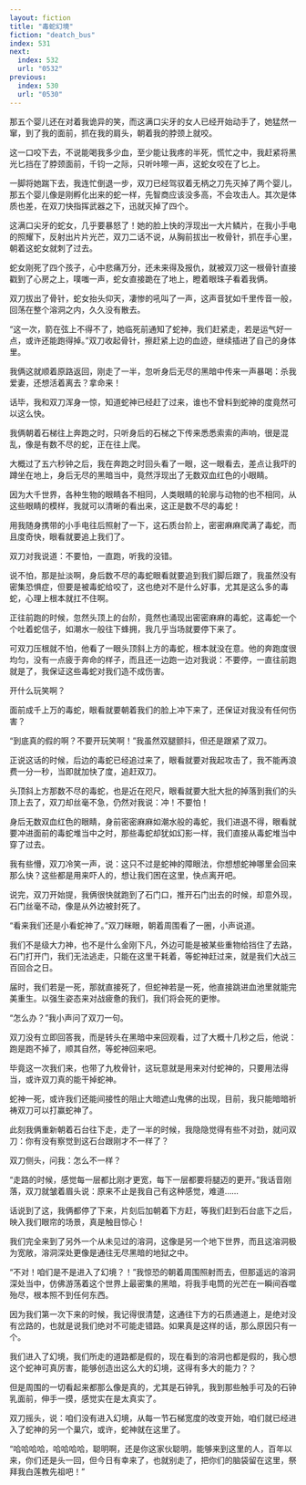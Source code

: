 ```yaml
---
layout: fiction
title: "毒蛇幻境"
fiction: "deatch_bus"
index: 531
next:
  index: 532
  url: "0532"
previous:
  index: 530
  url: "0530"
---
```

那五个婴儿还在对着我诡异的笑，而这满口尖牙的女人已经开始动手了，她猛然一窜，到了我的面前，抓在我的肩头，朝着我的脖颈上就咬。

这一口咬下去，不说能喝我多少血，至少能让我疼的半死，慌忙之中，我赶紧将黑光匕挡在了脖颈面前，千钧一之际，只听咔嚓一声，这蛇女咬在了匕上。

一脚将她踹下去，我连忙倒退一步，双刀已经驾驭着无柄之刀先灭掉了两个婴儿，那五个婴儿像是刚孵化出来的蛇一样，先智商应该没多高，不会攻击人。其次是体质也差，在双刀快指挥武器之下，迅就灭掉了四个。

这满口尖牙的蛇女，几乎要暴怒了！她的脸上快的浮现出一大片鳞片，在我小手电的照耀下，反射出片片光芒，双刀二话不说，从胸前拔出一枚骨针，抓在手心里，朝着这蛇女就刺了过去。

蛇女刚死了四个孩子，心中悲痛万分，还未来得及报仇，就被双刀这一根骨针直接戳到了心房之上，噗嗤一声，蛇女直接跪在了地上，瞪着眼珠子看着我俩。

双刀拔出了骨针，蛇女抬头仰天，凄惨的吼叫了一声，这声音犹如千里传音一般，回荡在整个溶洞之内，久久没有散去。

“这一次，箭在弦上不得不了，她临死前通知了蛇神，我们赶紧走，若是运气好一点，或许还能跑得掉。”双刀收起骨针，擦赶紧上边的血迹，继续插进了自己的身体里。

我俩这就顺着原路返回，刚走了一半，忽听身后无尽的黑暗中传来一声暴喝：杀我爱妻，还想活着离去？拿命来！

话毕，我和双刀浑身一惊，知道蛇神已经赶了过来，谁也不曾料到蛇神的度竟然可以这么快。

我俩朝着石梯往上奔跑之时，只听身后的石梯之下传来悉悉索索的声响，很是混乱，像是有数不尽的蛇，正在往上爬。

大概过了五六秒钟之后，我在奔跑之时回头看了一眼，这一眼看去，差点让我吓的蹲坐在地上，身后无尽的黑暗当中，竟然浮现出了无数双血红色的小眼睛。

因为大千世界，各种生物的眼睛各不相同，人类眼睛的轮廓与动物的也不相同，从这些眼睛的模样，我就可以清晰的看出来，这正是数不尽的毒蛇！

用我随身携带的小手电往后照射了一下，这石质台阶上，密密麻麻爬满了毒蛇，而且度奇快，眼看就要追上我们了。

双刀对我说道：不要怕，一直跑，听我的没错。

说不怕，那是扯淡啊，身后数不尽的毒蛇眼看就要追到我们脚后跟了，我虽然没有密集恐惧症，但要是被毒蛇给咬了，这也绝对不是什么好事，尤其是这么多的毒蛇，心理上根本就扛不住啊。

正往前跑的时候，忽然头顶上的台阶，竟然也涌现出密密麻麻的毒蛇，这毒蛇一个个吐着蛇信子，如潮水一般往下蜂拥，我几乎当场就要停下来了。

可双刀压根就不怕，他看了一眼头顶斜上方的毒蛇，根本就没在意。他的奔跑度很均匀，没有一点疲于奔命的样子，而且还一边跑一边对我说：不要停，一直往前跑就是了，我保证这些毒蛇对我们造不成伤害。

开什么玩笑啊？

面前成千上万的毒蛇，眼看就要朝着我们的脸上冲下来了，还保证对我没有任何伤害？

“到底真的假的啊？不要开玩笑啊！”我虽然双腿颤抖，但还是跟紧了双刀。

正说这话的时候，后边的毒蛇已经追过来了，眼看就要对我起攻击了，我不能再浪费一分一秒，当即就加快了度，追赶双刀。

头顶斜上方那数不尽的毒蛇，也是近在咫尺，眼看就要大批大批的掉落到我们的头顶上去了，双刀却丝毫不急，仍然对我说：冲！不要怕！

身后无数双血红色的眼睛，身前密密麻麻如潮水般的毒蛇，我们进退不得，眼看就要冲进面前的毒蛇堆当中之时，那些毒蛇却犹如幻影一样，我们直接从毒蛇堆当中穿了过去。

我有些懵，双刀冷笑一声，说：这只不过是蛇神的障眼法，你想想蛇神哪里会回来那么快？这些都是用来吓人的，想让我们困在这里，快点离开吧。

说完，双刀开始提，我俩很快就跑到了石门口，推开石门出去的时候，却意外现，石门丝毫不动，像是从外边被封死了。

“看来我们还是小看蛇神了。”双刀眯眼，朝着周围看了一圈，小声说道。

我们不是级大力神，也不是什么金刚下凡，外边可能是被某些重物给挡住了去路，石门打开门，我们无法逃走，只能在这里干耗着，等蛇神赶过来，就是我们大战三百回合之日。

届时，我们若是一死，那就直接死了，但蛇神若是一死，他直接跳进血池里就能完美重生。以强生姿态来对战疲惫的我们，我们将会死的更惨。

“怎么办？”我小声问了双刀一句。

双刀没有立即回答我，而是转头在黑暗中来回观看，过了大概十几秒之后，他说：跑是跑不掉了，顺其自然，等蛇神回来吧。

毕竟这一次我们来，也带了九枚骨针，这玩意就是用来对付蛇神的，只要用法得当，或许双刀真的能干掉蛇神。

蛇神一死，或许我们还能间接性的阻止大暗遮山鬼佛的出现，目前，我只能暗暗祈祷双刀可以打赢蛇神了。

此刻我俩重新朝着石台往下走，走了一半的时候，我隐隐觉得有些不对劲，就问双刀：你有没有察觉到这石台跟刚才不一样了？

双刀侧头，问我：怎么不一样？

“走路的时候，感觉每一层都比刚才更宽，每下一层都要将腿迈的更开。”我话音刚落，双刀就皱着眉头说：原来不止是我自己有这种感觉，难道……

话说到了这，我俩都停了下来，片刻后加朝着下方赶，等我们赶到石台底下之后，映入我们眼帘的场景，真是触目惊心！

我们完全来到了另外一个从未见过的溶洞，这像是另一个地下世界，而且这溶洞极为宽敞，溶洞深处更像是通往无尽黑暗的地狱之中。

“不对！咱们是不是进入了幻境？！”我惊恐的朝着周围照射而去，但那遥远的溶洞深处当中，仿佛游荡着这个世界上最密集的黑暗，将我手电筒的光芒在一瞬间吞噬殆尽，根本照不到任何东西。

因为我们第一次下来的时候，我记得很清楚，这通往下方的石质通道上，是绝对没有岔路的，也就是说我们绝对不可能走错路。如果真是这样的话，那么原因只有一个。

我们进入了幻境，我们所走的道路都是假的，现在看到的溶洞也都是假的，我心想这个蛇神可真厉害，能够创造出这么大的幻境，这得有多大的能力？？

但是周围的一切看起来都那么像是真的，尤其是石钟乳，我到那些触手可及的石钟乳面前，伸手一摸，感觉实在是太真实了。

双刀摇头，说：咱们没有进入幻境，从每一节石梯宽度的改变开始，咱们就已经进入了蛇神的另一个巢穴，或许，蛇神就在这里了。

“哈哈哈哈，哈哈哈哈，聪明啊，还是你这家伙聪明，能够来到这里的人，百年以来，你们还是头一回，但今日有幸来了，也就别走了，把你们的脑袋留在这里，祭拜我白莲教先祖吧！”